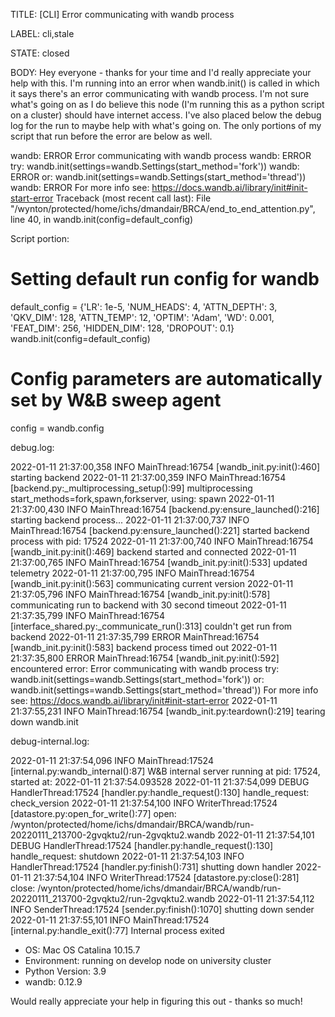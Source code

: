 TITLE:
[CLI] Error communicating with wandb process

LABEL:
cli,stale

STATE:
closed

BODY:
Hey everyone - thanks for your time and I'd really appreciate your help with this. I'm running into an error when wandb.init() is called in which it says there's an error communicating with wandb process. I'm not sure what's going on as I do believe this node (I'm running this as a python script on a cluster) should have internet access. I've also placed below the debug log for the run to maybe help with what's going on. The only portions of my script that run before the error are below as well.

wandb: ERROR Error communicating with wandb process
wandb: ERROR try: wandb.init(settings=wandb.Settings(start_method='fork'))
wandb: ERROR or:  wandb.init(settings=wandb.Settings(start_method='thread'))
wandb: ERROR For more info see: https://docs.wandb.ai/library/init#init-start-error
Traceback (most recent call last):
  File "/wynton/protected/home/ichs/dmandair/BRCA/end_to_end_attention.py", line 40, in <module>
    wandb.init(config=default_config)

Script portion:
# Setting default run config for wandb
default_config = {'LR': 1e-5, 'NUM_HEADS': 4,
            'ATTN_DEPTH': 3, 'QKV_DIM': 128,
            'ATTN_TEMP': 12, 'OPTIM': 'Adam',
            'WD': 0.001, 'FEAT_DIM': 256,
            'HIDDEN_DIM': 128, 'DROPOUT': 0.1}
wandb.init(config=default_config)
# Config parameters are automatically set by W&B sweep agent
config = wandb.config

debug.log:

2022-01-11 21:37:00,358 INFO    MainThread:16754 [wandb_init.py:init():460] starting backend
2022-01-11 21:37:00,359 INFO    MainThread:16754 [backend.py:_multiprocessing_setup():99] multiprocessing start_methods=fork,spawn,forkserver, using: spawn
2022-01-11 21:37:00,430 INFO    MainThread:16754 [backend.py:ensure_launched():216] starting backend process...
2022-01-11 21:37:00,737 INFO    MainThread:16754 [backend.py:ensure_launched():221] started backend process with pid: 17524
2022-01-11 21:37:00,740 INFO    MainThread:16754 [wandb_init.py:init():469] backend started and connected
2022-01-11 21:37:00,765 INFO    MainThread:16754 [wandb_init.py:init():533] updated telemetry
2022-01-11 21:37:00,795 INFO    MainThread:16754 [wandb_init.py:init():563] communicating current version
2022-01-11 21:37:05,796 INFO    MainThread:16754 [wandb_init.py:init():578] communicating run to backend with 30 second timeout
2022-01-11 21:37:35,799 INFO    MainThread:16754 [interface_shared.py:_communicate_run():313] couldn't get run from backend
2022-01-11 21:37:35,799 ERROR   MainThread:16754 [wandb_init.py:init():583] backend process timed out
2022-01-11 21:37:35,800 ERROR   MainThread:16754 [wandb_init.py:init():592] encountered error: Error communicating with wandb process
try: wandb.init(settings=wandb.Settings(start_method='fork'))
or:  wandb.init(settings=wandb.Settings(start_method='thread'))
For more info see: https://docs.wandb.ai/library/init#init-start-error
2022-01-11 21:37:55,231 INFO    MainThread:16754 [wandb_init.py:teardown():219] tearing down wandb.init


debug-internal.log:

2022-01-11 21:37:54,096 INFO    MainThread:17524 [internal.py:wandb_internal():87] W&B internal server running at pid: 17524, started at: 2022-01-11 21:37:54.093528
2022-01-11 21:37:54,099 DEBUG   HandlerThread:17524 [handler.py:handle_request():130] handle_request: check_version
2022-01-11 21:37:54,100 INFO    WriterThread:17524 [datastore.py:open_for_write():77] open: /wynton/protected/home/ichs/dmandair/BRCA/wandb/run-20220111_213700-2gvqktu2/run-2gvqktu2.wandb
2022-01-11 21:37:54,101 DEBUG   HandlerThread:17524 [handler.py:handle_request():130] handle_request: shutdown
2022-01-11 21:37:54,103 INFO    HandlerThread:17524 [handler.py:finish():731] shutting down handler
2022-01-11 21:37:54,104 INFO    WriterThread:17524 [datastore.py:close():281] close: /wynton/protected/home/ichs/dmandair/BRCA/wandb/run-20220111_213700-2gvqktu2/run-2gvqktu2.wandb
2022-01-11 21:37:54,112 INFO    SenderThread:17524 [sender.py:finish():1070] shutting down sender
2022-01-11 21:37:55,101 INFO    MainThread:17524 [internal.py:handle_exit():77] Internal process exited



- OS: Mac OS Catalina 10.15.7
- Environment: running on develop node on university cluster
- Python Version: 3.9
- wandb: 0.12.9

Would really appreciate your help in figuring this out - thanks so much!


